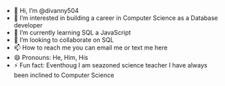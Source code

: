 - 👋 Hi, I’m @divanny504
- 👀 I’m interested in building a career in Computer Science as a Database developer 
- 🌱 I’m currently learning SQL a JavaScript
- 💞️ I’m looking to collaborate on SQL
- 📫 How to reach me you can email me or text me here
- 😄 Pronouns: He, Him, His
- ⚡ Fun fact: Eventhoug I am seazoned science teacher I have always been inclined to Computer Science

<!---
divanny504/divanny504 is a ✨ special ✨ repository because its `README.md` (this file) appears on your GitHub profile.
You can click the Preview link to take a look at your changes.
--->
